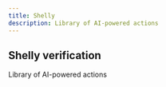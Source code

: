 ```yaml
---
title: Shelly
description: Library of AI-powered actions
---
```


## Shelly verification

Library of AI-powered actions